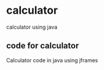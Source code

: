 # calculator
calculator using java
 ## code for calculator
 
 Calculator code in java using jframes
